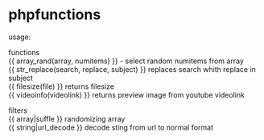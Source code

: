 # phpfunctions
usage:  
  
functions  
{{ array_rand(array, numitems) }} - select random numitems from array  
{{ str_replace(search, replace, subject) }} replaces search whith replace in subject  
{{ filesize(file) }} returns filesize  
{{ videoinfo(videolink) }} returns preview image from youtube videolink  
  
filters  
{{ array|suffle }} randomizing array  
{{ string|url_decode }} decode sting from url to normal format  
